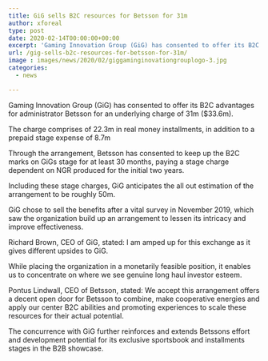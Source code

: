 ```yaml
---
title: GiG sells B2C resources for Betsson for 31m
author: xforeal 
type: post
date: 2020-02-14T00:00:00+00:00
excerpt: 'Gaming Innovation Group (GiG) has consented to offer its B2C advantages for administrator Betsson for an underlying expense of 31m ($33 '
url: /gig-sells-b2c-resources-for-betsson-for-31m/
image : images/news/2020/02/giggaminginovationgrouplogo-3.jpg
categories:
  - news

---
```

Gaming Innovation Group (GiG) has consented to offer its B2C advantages for administrator Betsson for an underlying charge of 31m ($33.6m). 

The charge comprises of 22.3m in real money installments, in addition to a prepaid stage expense of 8.7m 

Through the arrangement, Betsson has consented to keep up the B2C marks on GiGs stage for at least 30 months, paying a stage charge dependent on NGR produced for the initial two years. 

Including these stage charges, GiG anticipates the all out estimation of the arrangement to be roughly 50m. 

GiG chose to sell the benefits after a vital survey in November 2019, which saw the organization build up an arrangement to lessen its intricacy and improve effectiveness. 

Richard Brown, CEO of GiG, stated: I am amped up for this exchange as it gives different upsides to GiG. 

While placing the organization in a monetarily feasible position, it enables us to concentrate on where we see genuine long haul investor esteem. 

Pontus Lindwall, CEO of Betsson, stated: We accept this arrangement offers a decent open door for Betsson to combine, make cooperative energies and apply our center B2C abilities and promoting experiences to scale these resources for their actual potential. 

The concurrence with GiG further reinforces and extends Betssons effort and development potential for its exclusive sportsbook and installments stages in the B2B showcase.